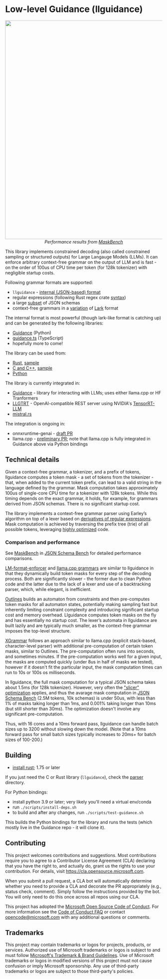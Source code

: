# Low-level Guidance (llguidance)

<p align="center">
    <img src="https://github.com/guidance-ai/jsonschemabench/raw/main/maskbench/plots/hero.png" width="700">
    <br/>
    <em>Performance results from <a href ="https://github.com/guidance-ai/jsonschemabench/tree/main/maskbench">MaskBench</a></em>
</p>

This library implements constrained decoding (also called constrained sampling or
structured outputs) for Large Langauge Models (LLMs).
It can enforce arbitrary context-free grammar on the output of LLM
and is fast - on the order of 100us of CPU time per token
(for 128k tokenizer) with negligible startup costs.

Following grammar formats are supported:
- `llguidance` - [internal (JSON-based) format](./parser/src/api.rs)
- regular expressions (following Rust regex crate [syntax](https://docs.rs/regex/latest/regex/#syntax))
- a large [subset](./main/parser/src/json/README.md) of JSON schemas
- context-free grammars in a [variation](./parser/src/lark/README.md) of [Lark](https://github.com/lark-parser/lark) format

The internal format is most powerful (though lark-like format is catching up) and can be generated by the following libraries:
- [Guidance](https://github.com/guidance-ai/guidance) (Python)
- [guidance.ts](https://github.com/mmoskal/guidance-ts) (TypeScript)
- hopefully more to come!

The library can be used from:
- [Rust](./parser/README.md), [sample](./sample_parser/src/sample_parser.rs)
- [C and C++](./parser/llguidance.h), [sample](./c_sample/c_sample.cpp)
- [Python](./python/llguidance/_lib.pyi)

The library is currently integrated in:
- [Guidance](https://github.com/guidance-ai/guidance) - library for interacting with LLMs;
  uses either llama.cpp or HF Tranformers
- [LLGTRT](https://github.com/guidance-ai/llgtrt) - OpenAI-compatible REST server using NVIDIA's [TensorRT-LLM](https://github.com/NVIDIA/TensorRT-LLM)
- [mistral.rs](https://github.com/EricLBuehler/mistral.rs/pull/899)

The integration is ongoing in:
- onnxruntime-genai - [draft PR](https://github.com/microsoft/onnxruntime-genai/pull/1038)
- llama.cpp - [preliminary PR](https://github.com/ggerganov/llama.cpp/pull/10224);
  note that llama.cpp is fully integrated in Guidance above
  via Python bindings

## Technical details

Given a context-free grammar, a tokenizer, and a prefix of tokens, llguidance computes a token mask - a set of tokens from the tokenizer - that, when added to the current token prefix, can lead to a valid string in the language defined by the grammar. Mask computation takes approximately 100us of single-core CPU time for a tokenizer with 128k tokens. While this timing depends on the exact grammar, it holds, for example, for grammars derived from JSON schemas. There is no significant startup cost.

The library implements a context-free grammar parser using Earley’s algorithm on top of a lexer based on [derivatives of regular expressions](https://github.com/microsoft/derivre). Mask computation is achieved by traversing the prefix tree (trie) of all possible tokens, leveraging [highly optimized](./docs/optimizations.md) code.

### Comparison and performance

See [MaskBench](https://github.com/guidance-ai/jsonschemabench/tree/main/maskbench) in
[JSON Schema Bench](https://github.com/guidance-ai/jsonschemabench) for detailed performance comparisons.

[LM-format-enforcer](https://github.com/noamgat/lm-format-enforcer) and [llama.cpp grammars](https://github.com/ggerganov/llama.cpp/blob/master/grammars/README.md) are similar to llguidance in that they dynamically build token masks for every step of the decoding process. Both are significantly slower - the former due to clean Python code and the latter due to the lack of a lexer and use of a backtracking parser, which, while elegant, is inefficient.

[Outlines](https://github.com/dottxt-ai/outlines) builds an automaton from constraints and then pre-computes token masks for all automaton states, potentially making sampling fast but inherently limiting constraint complexity and introducing significant startup cost and memory overhead. Llguidance computes token masks on the fly and has essentially no startup cost. The lexer’s automata in llguidance are built lazily and are typically much smaller, as the context-free grammar imposes the top-level structure.

[XGrammar](https://github.com/mlc-ai/xgrammar) follows an approach similar to llama.cpp (explicit stack-based, character-level parser) with additional pre-computation of certain token masks, similar to Outlines. The pre-computation often runs into seconds, and sometimes minutes. If the pre-computation works well for a given input, the masks are computed quickly (under 8us in half of masks we tested), however if it doesn't fit the particular input, 
the mask computation times can run to 10s or 100s os milliseconds.

In llguidance, the full mask computation for a typical JSON schema takes about 1.5ms (for 128k tokenizer).
However, very often the ["slicer" optimization](./docs/optimizations.md) applies,
and thus the avarage mask computation in [JSON Schema Bench](https://github.com/guidance-ai/jsonschemabench)
(2.5M tokens, 10k schemas) is under 50us,
with less than 1% of masks taking longer than 1ms,
and 0.001% taking longer than 10ms (but still shorter than 30ms).
The optimization doesn't involve any significant pre-computation.

Thus, with 16 cores and a 10ms forward pass, llguidance can handle batch sizes up to 3200 without slowing down the model. (Note that a 10ms forward pass for small batch sizes typically increases to 20ms+ for batch sizes of 100-200.)

## Building

- [install rust](https://www.rust-lang.org/tools/install); 1.75 or later

If you just need the C or Rust library (`llguidance`), 
check the [parser](./parser/README.md) directory.

For Python bindings:

- install python 3.9 or later; very likely you'll need a virtual env/conda
- run `./scripts/install-deps.sh`
- to build and after any changes, run `./scripts/test-guidance.sh`

This builds the Python bindings for the library and runs the tests
(which mostly live in the Guidance repo - it will clone it).

## Contributing

This project welcomes contributions and suggestions. Most contributions require you to agree to a
Contributor License Agreement (CLA) declaring that you have the right to, and actually do, grant us
the rights to use your contribution. For details, visit https://cla.opensource.microsoft.com.

When you submit a pull request, a CLA bot will automatically determine whether you need to provide
a CLA and decorate the PR appropriately (e.g., status check, comment). Simply follow the instructions
provided by the bot. You will only need to do this once across all repos using our CLA.

This project has adopted the [Microsoft Open Source Code of Conduct](https://opensource.microsoft.com/codeofconduct/).
For more information see the [Code of Conduct FAQ](https://opensource.microsoft.com/codeofconduct/faq/) or
contact [opencode@microsoft.com](mailto:opencode@microsoft.com) with any additional questions or comments.

## Trademarks

This project may contain trademarks or logos for projects, products, or services. Authorized use of Microsoft
trademarks or logos is subject to and must follow
[Microsoft's Trademark & Brand Guidelines](https://www.microsoft.com/en-us/legal/intellectualproperty/trademarks/usage/general).
Use of Microsoft trademarks or logos in modified versions of this project must not cause confusion or imply Microsoft sponsorship.
Any use of third-party trademarks or logos are subject to those third-party's policies.
